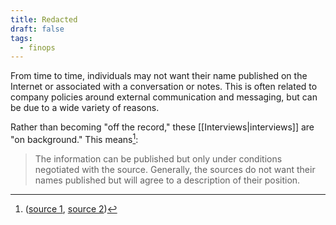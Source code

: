 ```yaml
---
title: Redacted
draft: false
tags:
  - finops
---
```

From time to time, individuals may not want their name published on the Internet or associated with a conversation or notes. This is often related to company policies around external communication and messaging, but can be due to a wide variety of reasons.

Rather than becoming "off the record," these [[Interviews|interviews]] are "on background." This means[^1]:

> The information can be published but only under conditions negotiated with the source. Generally, the sources do not want their names published but will agree to a description of their position.

[^1]: ([source 1](https://blog.chrislkeller.com/aps-guidelines-for-off-the-record-background/), [source 2](https://www.ap.org/about/news-values-and-principles/telling-the-story/anonymous-sources))